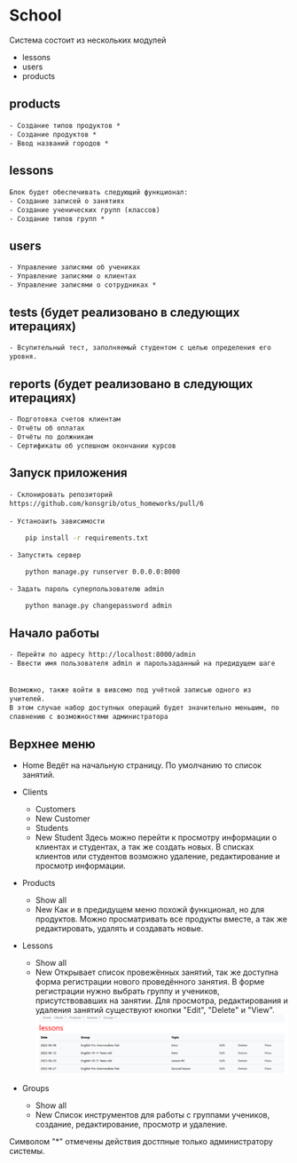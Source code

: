 # School

Система состоит из нескольких модулей
- lessons
- users
- products



## products
    - Создание типов продуктов *
    - Создание продуктов *
    - Ввод названий городов *

## lessons
    Блок будет обеспечивать следующий функционал:
    - Создание записей о занятиях
    - Создание ученических групп (классов)
    - Создание типов групп *
    
## users
    - Управление записями об учениках
    - Управление записями о клиентах
    - Управление записями о сотрудниках *

## tests (будет реализовано в следующих итерациях)
    - Всупительный тест, заполняемый студентом с целью определения его уровня.
## reports (будет реализовано в следующих итерациях)
    - Подготовка счетов клиентам
    - Отчёты об оплатах
    - Отчёты по должникам
    - Сертификаты об успешном окончании курсов

## Запуск приложения
    - Склонировать репозиторий
    https://github.com/konsgrib/otus_homeworks/pull/6

    - Устаноаить зависимости
```bash
    pip install -r requirements.txt
```
    - Запустить сервер
```bash
    python manage.py runserver 0.0.0.0:8000
```
    - Задать пароль суперпользователю admin
```bash
    python manage.py changepassword admin
```

## Начало работы
    - Перейти по адресу http://localhost:8000/admin
    - Ввести имя пользователя admin и парользаданный на предидущем шаге 


    Возможно, также войти в вивсемо под учётной записью одного из учителей.
    В этом случае набор доступных операций будет значительно меньшим, по спавнению с возможностями администратора


## Верхнее меню 
- Home
Ведёт на начальную страницу.
По умолчанию то список занятий.
- Clients
    - Customers
    - New Customer
    - Students
    - New Student
Здесь можно перейти к просмотру информации о клиентах и студентах, а так же создать новых.
В списках клиентов или студентов возможно удаление, редактирование и просмотр информации.

- Products
    - Show all
    - New
Как и в предидущем меню похожй функционал, но для продуктов. Можно просматривать все продукты вместе, а так же редактировать, удалять и создавать новые.
- Lessons
    - Show all
    - New
Открывает список провежённых занятий, так же доступна форма регистрации нового проведённого занятия.
В форме регистрации нужно выбрать группу и учеников, присутствовавших на занятии.
Для просмотра, редактирования и удаления занятий существуют кнопки "Edit", "Delete" и  "View".
![Изобрадение списка занятий](docs\lessons_view.png)
- Groups
    - Show all
    - New
Список инструментов для работы с группами учеников, создание, редактирование, просмотр и удаление.



Символом "*" отмечены действия достпные только администратору системы. 

